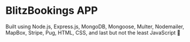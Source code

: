 # BlitzBookings APP

Built using Node.js, Express.js, MongoDB, Mongoose, Multer, Nodemailer, MapBox, Stripe, Pug, HTML, CSS, and last but not the least JavaScript 🦾
